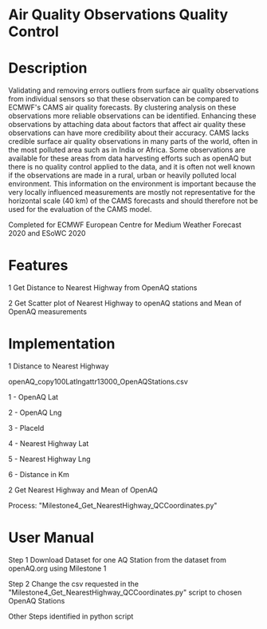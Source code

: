 # Air Quality Observations Quality Control

# Description
Validating and removing errors outliers from surface air quality observations from individual sensors so that these observation can be compared to ECMWF's CAMS air quality forecasts. By clustering analysis on these observations more reliable observations can be identified. Enhancing these observations by attaching data about factors that affect air quality these observations can have more credibility about their accuracy. CAMS lacks credible surface air quality observations in many parts of the world, often in the most polluted area such as in India or Africa. Some observations are available for these areas from data harvesting efforts such as openAQ but there is no quality control applied to the data, and it is often not well known if the observations are made in a rural, urban or heavily polluted local environment. This information on the environment is important because the very locally influenced measurements are mostly not representative for the horizontal scale (40 km) of the CAMS forecasts and should therefore not be used for the evaluation of the CAMS model.

Completed for ECMWF European Centre for Medium Weather Forecast 2020 and ESoWC 2020

# Features

1 Get Distance to Nearest Highway from OpenAQ stations

2 Get Scatter plot of Nearest Highway to openAQ stations and Mean of OpenAQ measurements 

# Implementation

1 Distance to Nearest Highway

openAQ_copy100Latlngattr13000_OpenAQStations.csv

1 - OpenAQ Lat

2 - OpenAQ Lng

3 - PlaceId

4 - Nearest Highway Lat

5 - Nearest Highway Lng

6 - Distance in Km 

2 Get Nearest Highway and Mean of OpenAQ

Process: "Milestone4_Get_NearestHighway_QCCoordinates.py"

# User Manual 

Step 1 Download Dataset for one AQ Station from the dataset from openAQ.org using Milestone 1

Step 2 Change the csv requested in the "Milestone4_Get_NearestHighway_QCCoordinates.py" script to chosen OpenAQ Stations 

Other Steps identified in python script 
